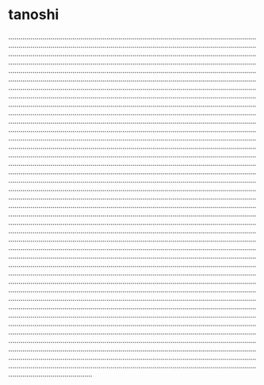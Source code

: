 # tanoshi

..........................................................................................................................................................................................................................................................................................................................................................................................................................................................................................................................................................................................................................................................................................................................................................................................................................................................................................................................................................................................................................................................................................................................................................................................................................................................................................................................................................................................................................................................................................................................................................................................................................................................................................................................................................................................................................................................................................................................................................................................................................................................................................................................................................................................................................................................................................................................................................................................................................................................................................................................................................................................................................................................................................................................................................................................................................................................................................................................................................................................................................................................................................................................................................................................................................................................................................................................................................................................................................................................................................................................................................................................................................................................................................................................................................................................................................................................................................................................................................................................................................................................................................................................................................................................................................................................................................................................................................................................................................................................................................................................................................................................................................................................................................................................................................................................................................................................................................................................................................................................................................................................................................................................................................................................................